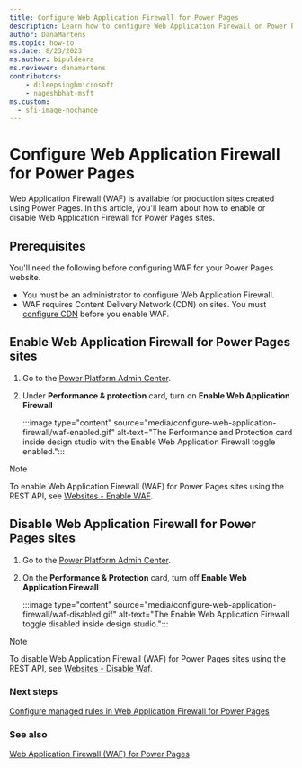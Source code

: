 ```yaml
---
title: Configure Web Application Firewall for Power Pages 
description: Learn how to configure Web Application Firewall on Power Pages.
author: DanaMartens
ms.topic: how-to
ms.date: 8/23/2023
ms.author: bipuldeora
ms.reviewer: danamartens
contributors:
    - dileepsinghmicrosoft
    - nageshbhat-msft 
ms.custom:
  - sfi-image-nochange
---
```


# Configure Web Application Firewall for Power Pages 

Web Application Firewall (WAF) is available for production sites created using Power Pages. In this article, you'll learn about how to enable or disable Web Application Firewall for Power Pages sites.

## Prerequisites

You'll need the following before configuring WAF for your Power Pages website.

- You must be an administrator to configure Web Application Firewall.
- WAF requires Content Delivery Network (CDN) on sites. You must [configure CDN](/power-apps/maker/portals/configure/configure-cdn) before you enable WAF.

## Enable Web Application Firewall for Power Pages sites

1. Go to the [Power Platform Admin Center](../admin/admin-overview.md).

1. Under **Performance & protection** card, turn on **Enable Web Application Firewall**

    :::image type="content" source="media/configure-web-application-firewall/waf-enabled.gif" alt-text="The Performance and Protection card inside design studio with the Enable Web Application Firewall toggle enabled.":::

> [!NOTE]
> To enable Web Application Firewall (WAF) for Power Pages sites using the REST API, see [Websites - Enable WAF](/rest/api/power-platform/powerpages/websites/enable-waf).

## Disable Web Application Firewall for Power Pages sites

1. Go to the [Power Platform Admin Center](../admin/admin-overview.md).

1. On the **Performance & Protection** card, turn off **Enable Web Application Firewall**

    :::image type="content" source="media/configure-web-application-firewall/waf-disabled.gif" alt-text="The Enable Web Application Firewall toggle disabled inside design studio.":::

> [!NOTE]
> To disable Web Application Firewall (WAF) for Power Pages sites using the REST API, see [Websites - Disable Waf](/rest/api/power-platform/powerpages/websites/disable-waf).

### Next steps

[Configure managed rules in Web Application Firewall for Power Pages](configure-managed-rules.md)

### See also

[Web Application Firewall (WAF) for Power Pages](web-application-firewall.md)
